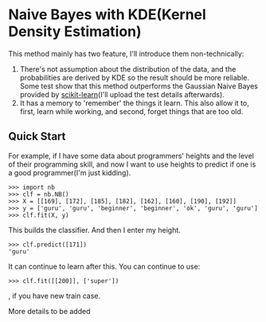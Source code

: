 Naive Bayes with KDE(Kernel Density Estimation)
===============================================

This method mainly has two feature, I'll introduce them non-technically:

1. There's not assumption about the distribution of the data, and the probabilities are derived by KDE so the result should be more reliable. Some test show that this method outperforms the Gaussian Naive Bayes provided by [scikit-learn](http://scikit-learn.org)(I'll upload the test details afterwards).
2. It has a memory to 'remember' the things it learn. This also allow it to, first, learn while working, and second, forget things that are too old.

Quick Start
------------

For example, if I have some data about programmers' heights and the level of their programming skill, and now I want to use heights to predict if one is a good programmer(I'm just kidding).

    >>> import nb
    >>> clf = nb.NB()
    >>> X = [[169], [172], [185], [182], [162], [160], [190], [192]]
    >>> y = ['guru', 'guru', 'beginner', 'beginner', 'ok', 'guru', 'guru']
    >>> clf.fit(X, y)

This builds the classifier. And then I enter my height.

    >>> clf.predict([171])
    'guru'

It can continue to learn after this. You can continue to use:

    >>> clf.fit([[200]], ['super'])

, if you have new train case.

More details to be added
